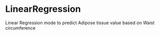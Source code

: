 # LinearRegression
Linear Regression mode to predict Adipose tissue value based on Waist circumference
